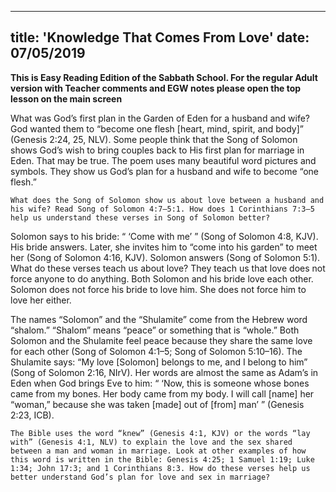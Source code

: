 ---
title: 'Knowledge That Comes From Love'
date: 07/05/2019
--

**This is Easy Reading Edition of the Sabbath School. For the regular Adult version with Teacher comments and EGW notes please open the top lesson on the main screen**

What was God’s first plan in the Garden of Eden for a husband and wife? God wanted them to “become one flesh [heart, mind, spirit, and body]” (Genesis 2:24, 25, NLV). Some people think that the Song of Solomon shows God’s wish to bring couples back to His first plan for marriage in Eden. That may be true. The poem uses many beautiful word pictures and symbols. They show us God’s plan for a husband and wife to become “one flesh.”

`What does the Song of Solomon show us about love between a husband and his wife? Read Song of Solomon 4:7–5:1. How does 1 Corinthians 7:3–5 help us understand these verses in Song of Solomon better?`

Solomon says to his bride: “ ‘Come with me’ ” (Song of Solomon 4:8, KJV). His bride answers. Later, she invites him to “come into his garden” to meet her (Song of Solomon 4:16, KJV). Solomon answers (Song of Solomon 5:1). What do these verses teach us about love? They teach us that love does not force anyone to do anything. Both Solomon and his bride love each other. Solomon does not force his bride to love him. She does not force him to love her either. 

The names “Solomon” and the “Shulamite” come from the Hebrew word “shalom.” “Shalom” means “peace” or something that is “whole.” Both Solomon and the Shulamite feel peace because they share the same love for each other (Song of Solomon 4:1–5; Song of Solomon 5:10–16). The Shulamite says: “My love [Solomon] belongs to me, and I belong to him” (Song of Solomon 2:16, NIrV). Her words are almost the same as Adam’s in Eden when God brings Eve to him: “ ‘Now, this is someone whose bones came from my bones. Her body came from my body. I will call [name] her “woman,” because she was taken [made] out of [from] man’ ” (Genesis 2:23, ICB). 

`The Bible uses the word “knew” (Genesis 4:1, KJV) or the words “lay with” (Genesis 4:1, NLV) to explain the love and the sex shared between a man and woman in marriage. Look at other examples of how this word is written in the Bible: Genesis 4:25; 1 Samuel 1:19; Luke 1:34; John 17:3; and 1 Corinthians 8:3. How do these verses help us better understand God’s plan for love and sex in marriage?`